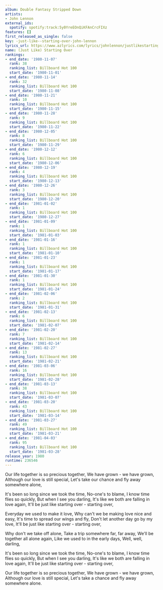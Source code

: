 ```yaml
---
album: Double Fantasy Stripped Down
artists:
- John Lennon
external_ids:
  spotify: spotify:track:5y0YreEOnQiKFAnCrcFIXz
features: []
first_released_as_single: false
key: -just-like--starting-over-john-lennon
lyrics_url: https://www.azlyrics.com/lyrics/johnlennon/justlikestartingover.html
name: (Just Like) Starting Over
rankings:
- end_date: '1980-11-07'
  rank: 38
  ranking_list: Billboard Hot 100
  start_date: '1980-11-01'
- end_date: '1980-11-14'
  rank: 32
  ranking_list: Billboard Hot 100
  start_date: '1980-11-08'
- end_date: '1980-11-21'
  rank: 10
  ranking_list: Billboard Hot 100
  start_date: '1980-11-15'
- end_date: '1980-11-28'
  rank: 9
  ranking_list: Billboard Hot 100
  start_date: '1980-11-22'
- end_date: '1980-12-05'
  rank: 8
  ranking_list: Billboard Hot 100
  start_date: '1980-11-29'
- end_date: '1980-12-12'
  rank: 6
  ranking_list: Billboard Hot 100
  start_date: '1980-12-06'
- end_date: '1980-12-19'
  rank: 4
  ranking_list: Billboard Hot 100
  start_date: '1980-12-13'
- end_date: '1980-12-26'
  rank: 3
  ranking_list: Billboard Hot 100
  start_date: '1980-12-20'
- end_date: '1981-01-02'
  rank: 1
  ranking_list: Billboard Hot 100
  start_date: '1980-12-27'
- end_date: '1981-01-09'
  rank: 1
  ranking_list: Billboard Hot 100
  start_date: '1981-01-03'
- end_date: '1981-01-16'
  rank: 1
  ranking_list: Billboard Hot 100
  start_date: '1981-01-10'
- end_date: '1981-01-23'
  rank: 1
  ranking_list: Billboard Hot 100
  start_date: '1981-01-17'
- end_date: '1981-01-30'
  rank: 1
  ranking_list: Billboard Hot 100
  start_date: '1981-01-24'
- end_date: '1981-02-06'
  rank: 2
  ranking_list: Billboard Hot 100
  start_date: '1981-01-31'
- end_date: '1981-02-13'
  rank: 6
  ranking_list: Billboard Hot 100
  start_date: '1981-02-07'
- end_date: '1981-02-20'
  rank: 7
  ranking_list: Billboard Hot 100
  start_date: '1981-02-14'
- end_date: '1981-02-27'
  rank: 13
  ranking_list: Billboard Hot 100
  start_date: '1981-02-21'
- end_date: '1981-03-06'
  rank: 16
  ranking_list: Billboard Hot 100
  start_date: '1981-02-28'
- end_date: '1981-03-13'
  rank: 38
  ranking_list: Billboard Hot 100
  start_date: '1981-03-07'
- end_date: '1981-03-20'
  rank: 43
  ranking_list: Billboard Hot 100
  start_date: '1981-03-14'
- end_date: '1981-03-27'
  rank: 49
  ranking_list: Billboard Hot 100
  start_date: '1981-03-21'
- end_date: '1981-04-03'
  rank: 95
  ranking_list: Billboard Hot 100
  start_date: '1981-03-28'
release_year: 1980
runtime: 236546
---
```

Our life together is so precious together,
We have grown - we have grown,
Although our love is still special,
Let's take our chance and fly away somewhere alone,

It's been so long since we took the time,
No-one's to blame,
I know time flies so quickly,
But when I see you darling,
It's like we both are falling in love again,
It'll be just like starting over - starting over,

Everyday we used to make it love,
Why can't we be making love nice and easy,
It's time to spread our wings and fly,
Don't let another day go by my love,
It'll be just like starting over - starting over,

Why don't we take off alone,
Take a trip somewhere far, far away,
We'll be together all alone again,
Like we used to in the early days,
Well, well, darling,

It's been so long since we took the time,
No-one's to blame,
I know time flies so quickly,
But when I see you darling,
It's like we both are falling in love again,
It'll be just like starting over - starting over,

Our life together is so precious together,
We have grown - we have grown,
Although our love is still special,
Let's take a chance and fly away somewhere alone.
